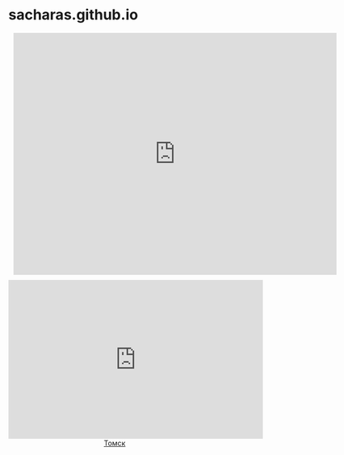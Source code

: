 # sacharas.github.io

<div style="width: 640px; height: 480px; margin: 10px; position: relative;"><iframe allowfullscreen frameborder="0" style="width:640px; height:480px" src="https://lucid.app/documents/embedded/03c49bc6-3d69-41e9-8d5c-dd12e9da7a71" id="VdK93bdi9OaK"></iframe></div>

<div style="width: 100%;"><div style="position: relative; padding-bottom: 62.50%; padding-top: 0; height: 0;"><iframe title="Interactive image" frameborder="0" width="1200" height="750" style="position: absolute; top: 0; left: 0; width: 100%; height: 100%;" src="https://view.genial.ly/63733745fe026a00197b83a7" type="text/html" allowscriptaccess="always" allowfullscreen="true" scrolling="yes" allownetworking="all"></iframe> </div> </div>

<!-- clock widget start -->
<script type="text/javascript"> var css_file=document.createElement("link"); css_file.setAttribute("rel","stylesheet"); css_file.setAttribute("type","text/css"); css_file.setAttribute("href","https://s.bookcdn.com//css/cl/bw-cl-126el.css?v=0.0.1"); document.getElementsByTagName("head")[0].appendChild(css_file); </script> <div id="tw_7_725817511"><div style="width:126px; height:82px; margin: 0 auto;"><a href="https://nochi.com/time/tomsk-17430">Томск</a><br/></div></div> <script type="text/javascript"> function setWidgetData_725817511(data){ if(typeof(data) != 'undefined' && data.results.length > 0) { for(var i = 0; i < data.results.length; ++i) { var objMainBlock = ''; var params = data.results[i]; objMainBlock = document.getElementById('tw_'+params.widget_type+'_'+params.widget_id); if(objMainBlock !== null) objMainBlock.innerHTML = params.html_code; } } } var clock_timer_725817511 = -1; widgetSrc = "https://widgets.booked.net/time/info?ver=2;domid=589;type=7;id=725817511;scode=27372;city_id=17430;wlangid=20;mode=0;details=0;background=ffffff;border_color=ffffff;color=2ceb59;add_background=ffffff;add_color=d500ff;head_color=4d75eb;border=0;transparent=0"; var widgetUrl = location.href; widgetSrc += '&ref=' + widgetUrl; var wstrackId = ""; if (wstrackId) { widgetSrc += ';wstrackId=' + wstrackId + ';' } var timeBookedScript = document.createElement("script"); timeBookedScript.setAttribute("type", "text/javascript"); timeBookedScript.src = widgetSrc; document.body.appendChild(timeBookedScript); </script>
<!-- clock widget end -->
